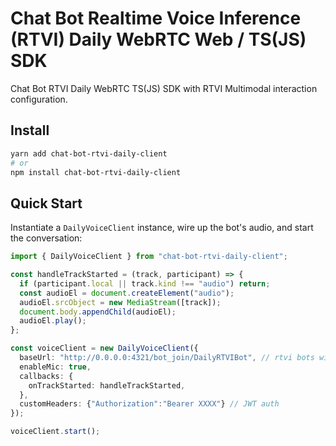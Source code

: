 # Chat Bot Realtime Voice Inference (RTVI) Daily WebRTC Web / TS(JS) SDK
Chat Bot RTVI Daily WebRTC TS(JS) SDK with RTVI Multimodal interaction configuration.

## Install

```bash
yarn add chat-bot-rtvi-daily-client
# or
npm install chat-bot-rtvi-daily-client
```

## Quick Start

Instantiate a `DailyVoiceClient` instance, wire up the bot's audio, and start the conversation:

```ts
import { DailyVoiceClient } from "chat-bot-rtvi-daily-client";

const handleTrackStarted = (track, participant) => {
  if (participant.local || track.kind !== "audio") return;
  const audioEl = document.createElement("audio");
  audioEl.srcObject = new MediaStream([track]);
  document.body.appendChild(audioEl);
  audioEl.play();
};

const voiceClient = new DailyVoiceClient({
  baseUrl: "http://0.0.0.0:4321/bot_join/DailyRTVIBot", // rtvi bots with daily web rtc input/output audio stream
  enableMic: true,
  callbacks: {
    onTrackStarted: handleTrackStarted,
  },
  customHeaders: {"Authorization":"Bearer XXXX"} // JWT auth
});

voiceClient.start();
```